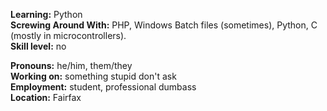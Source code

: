 **Learning:** Python\
**Screwing Around With:** PHP, Windows Batch files (sometimes), Python, C (mostly in microcontrollers).\
**Skill level:** no

**Pronouns:** he/him, them/they\
**Working on:** something stupid don't ask\
**Employment:** student, professional dumbass\
**Location:** Fairfax
